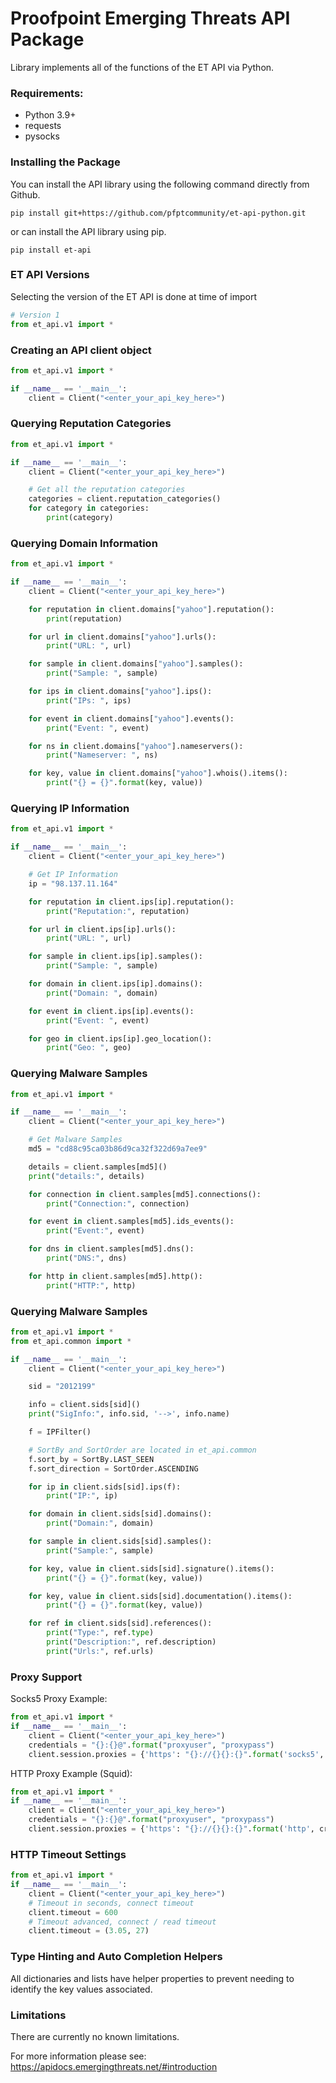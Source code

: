 # Proofpoint Emerging Threats API Package

Library implements all of the functions of the ET API via Python.

### Requirements:

* Python 3.9+
* requests
* pysocks

### Installing the Package

You can install the API library using the following command directly from Github.

```
pip install git+https://github.com/pfptcommunity/et-api-python.git
```

or can install the API library using pip.

```
pip install et-api
```

### ET API Versions

Selecting the version of the ET API is done at time of import

```python
# Version 1
from et_api.v1 import *
```

### Creating an API client object

```python
from et_api.v1 import *

if __name__ == '__main__':
    client = Client("<enter_your_api_key_here>")
```

### Querying Reputation Categories

```python
from et_api.v1 import *

if __name__ == '__main__':
    client = Client("<enter_your_api_key_here>")

    # Get all the reputation categories
    categories = client.reputation_categories()
    for category in categories:
        print(category)
```

### Querying Domain Information

```python
from et_api.v1 import *

if __name__ == '__main__':
    client = Client("<enter_your_api_key_here>")

    for reputation in client.domains["yahoo"].reputation():
        print(reputation)

    for url in client.domains["yahoo"].urls():
        print("URL: ", url)

    for sample in client.domains["yahoo"].samples():
        print("Sample: ", sample)

    for ips in client.domains["yahoo"].ips():
        print("IPs: ", ips)

    for event in client.domains["yahoo"].events():
        print("Event: ", event)

    for ns in client.domains["yahoo"].nameservers():
        print("Nameserver: ", ns)

    for key, value in client.domains["yahoo"].whois().items():
        print("{} = {}".format(key, value))
```

### Querying IP Information

```python
from et_api.v1 import *

if __name__ == '__main__':
    client = Client("<enter_your_api_key_here>")

    # Get IP Information
    ip = "98.137.11.164"

    for reputation in client.ips[ip].reputation():
        print("Reputation:", reputation)

    for url in client.ips[ip].urls():
        print("URL: ", url)

    for sample in client.ips[ip].samples():
        print("Sample: ", sample)

    for domain in client.ips[ip].domains():
        print("Domain: ", domain)

    for event in client.ips[ip].events():
        print("Event: ", event)

    for geo in client.ips[ip].geo_location():
        print("Geo: ", geo)
```

### Querying Malware Samples

```python
from et_api.v1 import *

if __name__ == '__main__':
    client = Client("<enter_your_api_key_here>")

    # Get Malware Samples
    md5 = "cd88c95ca03b86d9ca32f322d69a7ee9"

    details = client.samples[md5]()
    print("details:", details)

    for connection in client.samples[md5].connections():
        print("Connection:", connection)

    for event in client.samples[md5].ids_events():
        print("Event:", event)

    for dns in client.samples[md5].dns():
        print("DNS:", dns)

    for http in client.samples[md5].http():
        print("HTTP:", http)
```

### Querying Malware Samples

```python
from et_api.v1 import *
from et_api.common import *

if __name__ == '__main__':
    client = Client("<enter_your_api_key_here>")

    sid = "2012199"

    info = client.sids[sid]()
    print("SigInfo:", info.sid, '-->', info.name)

    f = IPFilter()

    # SortBy and SortOrder are located in et_api.common
    f.sort_by = SortBy.LAST_SEEN
    f.sort_direction = SortOrder.ASCENDING

    for ip in client.sids[sid].ips(f):
        print("IP:", ip)

    for domain in client.sids[sid].domains():
        print("Domain:", domain)

    for sample in client.sids[sid].samples():
        print("Sample:", sample)

    for key, value in client.sids[sid].signature().items():
        print("{} = {}".format(key, value))

    for key, value in client.sids[sid].documentation().items():
        print("{} = {}".format(key, value))

    for ref in client.sids[sid].references():
        print("Type:", ref.type)
        print("Description:", ref.description)
        print("Urls:", ref.urls)
```

### Proxy Support
Socks5 Proxy Example:
```python
from et_api.v1 import *
if __name__ == '__main__':
    client = Client("<enter_your_api_key_here>")
    credentials = "{}:{}@".format("proxyuser", "proxypass")
    client.session.proxies = {'https': "{}://{}{}:{}".format('socks5', credentials, '<your_proxy>', '8128')}
```
HTTP Proxy Example (Squid):
```python
from et_api.v1 import *
if __name__ == '__main__':
    client = Client("<enter_your_api_key_here>")
    credentials = "{}:{}@".format("proxyuser", "proxypass")
    client.session.proxies = {'https': "{}://{}{}:{}".format('http', credentials, '<your_proxy>', '3128')}

```

### HTTP Timeout Settings
```python
from et_api.v1 import *
if __name__ == '__main__':
    client = Client("<enter_your_api_key_here>")
    # Timeout in seconds, connect timeout
    client.timeout = 600
    # Timeout advanced, connect / read timeout
    client.timeout = (3.05, 27)
```

### Type Hinting and Auto Completion Helpers

All dictionaries and lists have helper properties to prevent needing to identify the key values associated.

### Limitations

There are currently no known limitations.

For more information please see: https://apidocs.emergingthreats.net/#introduction

